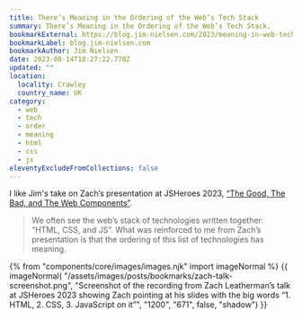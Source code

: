 ```yaml
---
title: There’s Meaning in the Ordering of the Web’s Tech Stack
summary: There’s Meaning in the Ordering of the Web’s Tech Stack.
bookmarkExternal: https://blog.jim-nielsen.com/2023/meaning-in-web-tech-stack-ordering/
bookmarkLabel: blog.jim-nielsen.com
bookmarkAuthor: Jim Nielsen
date: 2023-08-14T18:27:22.770Z
updated: ""
location:
  locality: Crawley
  country_name: UK
category:
  - web
  - tech
  - order
  - meaning
  - html
  - css
  - js
eleventyExcludeFromCollections: false
---
```


I like Jim's take on Zach’s presentation at JSHeroes 2023, [“The Good, The Bad, and The Web Components”](https://youtu.be/R4Ri4ft7bXY).

> We often see the web’s stack of technologies written together: “HTML, CSS, and JS”. What was reinforced to me from Zach’s presentation is that the ordering of this list of technologies has meaning.

{% from "components/core/images/images.njk" import imageNormal %}
{{ imageNormal(
  "/assets/images/posts/bookmarks/zach-talk-screenshot.png",
  "Screenshot of the recording from Zach Leatherman’s talk at JSHeroes 2023 showing Zach pointing at his slides with the big words “1. HTML, 2. CSS, 3. JavaScript on it”",
  "1200",
  "671",
  false,
  "shadow")
}}
